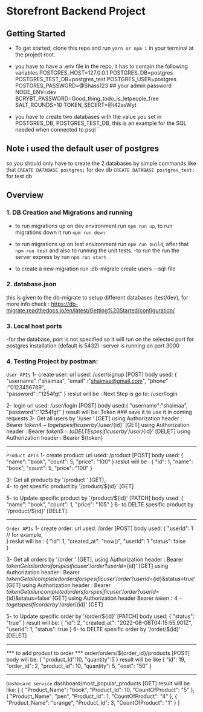 # Storefront Backend Project
## Getting Started

- To get started, clone this repo and run `yarn or npm i` in your terminal at the project root.

- you have to have a .env file in the repo, it has to contain the following variables
   POSTGRES_HOST=127.0.0.1
   POSTGRES_DB=postgres
   POSTGRES_TEST_DB=postgres_test
   POSTGRES_USER=postgres
   POSTGRES_PASSWORD=@Shass123   ## your admin password
   NODE_ENV=dev
   BCRYBT_PASSWORD=Good_thing_todo_is_letpeople_free
   SALT_ROUNDS=10
   TOKEN_SECERT=@i42asWyt


 - you have to create two databases with the value you set in POSTGRES_DB, POSTGRES_TEST_DB, this is an example for the SQL needed when connected to psql
`
## Note i used the default user of postgres 
 so you should only have to create the 2 databases
 by simple commands like that 
 `CREATE DATABASE postgres;`   for dev db
 `CREATE DATABASE postgres_test;`   for test db 


## Overview


### 1.  DB Creation and Migrations and running

- to run migrations up on dev environment run `npm run up`, to run migrations down it run `npm run down`
- to run migrations up on test environment run `npm run build`, after that `npm run test` and also to running the unit tests.
-to run the run the server express by run `npm run start`

- to create a new migration run :db-migrate create users --sql-file

### 2. database.json
this is given to the db-migrate to setup different databases (test/dev), for more info check :
https://db-migrate.readthedocs.io/en/latest/Getting%20Started/configuration/


### 3. Local host ports
-for the database, port is not specified so it will run on the selected port for postgres installation (default is 5432)
-server is running on port 3000



### 4. Testing Project by postman:
`User APIs`
 1- create user:
   url used: /user/signup [POST] 
   body used: {
      "username" :"shaimaa",
      "email" :"shaimaa@gmail.com",
      "phone" :"0123456789",  
      "password" :"1254fgt"
     } 
     reslut will be : Next Step is go to: /user/login

  2- login 
    url used:    /user/login [POST]
     body used:{ "username":"shaimaa",
                 "password":"1254fgt"
               }
               result will be: Token ### save it to use it in coming requests
  3- Get all users by '/user ' [GET] using Authorization header : Bearer ${token}   
  4- to get spesific user by '/user/${id}'  [GET] using Authorization header : Bearer ${token}  
  5- to DELTE spesific user by '/user/${id}' [DELET] using Authorization header : Bearer ${token} 
  ************************************************************
`Product APIs`
1- create product:
   url used: /product [POST] 
   body used: 
    {
        "name": "book",
        "count": 5,
        "price": "100"
    }
     reslut will be : 
    {
        "id": 1,
        "name": "book",
        "count": 5,
        "price": "100"
    }

  3- Get all products by '/product ' [GET],   
  4- to get spesific product by '/product/${id}'  [GET]   

  5- to Update specific product by '/product/${id}' [PATCH]
  body used: 
    {
        "name": "book",
        "count": 1,
        "price": "105"
    }
  6- to DELTE spesific product by '/product/${id}' [DELET] 
  **************************************************************
  `Order APIs`
1- create order:
   url used: /order [POST] 
   body used: 
    {
        "userId": 1 // for example,       
    }
     reslut will be : 
    {
        "id": 1,
        "created_at": "now()",
        "userId": 1
        "status": false       
    }

  3- Get all orders by '/order ' [GET],  using Authorization header : Bearer ${token}
     Get all orders for spesific user '/order?userId=${id}' [GET]  using Authorization header : Bearer ${token}
     Get all completed orders for spesific user '/order?userId=${id}&status=true' [GET]  using Authorization header : Bearer ${token}
     Get all un completed orders for spesific user '/order?userId=${id}&status=false' [GET]  using Authorization header Bearer ${token}:  
  4- to get spesific order by '/order/${id}'  [GET]   

  5- to Update specific order by '/order/${id}' [PATCH]
  body used: 
    {
        "status": "true"
    }
    result will be:
    {
    "id": 2,
    "created_at": "2022-08-08T04:15:55.901Z",
    "userid": 1,
    "status": true
}
  6- to DELTE spesific order by '/order/${id}' [DELET] 
**************************************************************
  *** to add product to order ***
   order/orders/${order_id}/products    [POST]
   body will be: 
   {
    "product_Id":10,
    "quantity":5
   }
result will be like 
{
    "id": 19,
    "order_id": 2,
    "product_id": 10,
    "quantity": 5,
    "cost": "50"
}
 **************************************************************
  `Dashboard service` 
     dashboard/most_popular_products [GET]
     result will be like:
     [
    {
        "Product_Name": "book",
        "Product_Id": 10,
        "CountOfProduct": "5"
    },
    {
        "Product_Name": "pen",
        "Product_Id": 1,
        "CountOfProduct": "4"
    },
    {
        "Product_Name": "orange",
        "Product_Id": 3,
        "CountOfProduct": "1"
    }
]